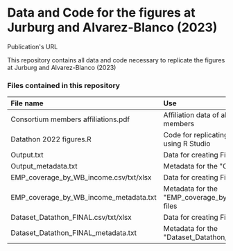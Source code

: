 # Data and Code for the figures at Jurburg and Alvarez-Blanco (2023)
Publication's URL

This repository contains all data and code necessary to replicate the figures at Jurburg and Alvarez-Blanco (2023)


### Files contained in this repository

| File name  | Use|
| :------------- |:-------------|
| Consortium members affiliations.pdf| Affiliation data of all Consortium members|
| Datathon 2022 figures.R| Code for replicating the figures using R Studio|
| Output.txt| Data for creating Figure 1a|
| Output_metadata.txt| Metadata for the "Output" file|
| EMP_coverage_by_WB_income.csv/txt/xlsx|Data for creating Figure 1b|
| EMP_coverage_by_WB_income_metadata.txt| Metadata for the "EMP_coverage_by_WB_income" files|
| Dataset_Datathon_FINAL.csv/txt/xlsx| Data for creating Figures 2b|
| Dataset_Datathon_FINAL_metadata.txt| Metadata for the "Dataset_Datathon_FINAL" files|
